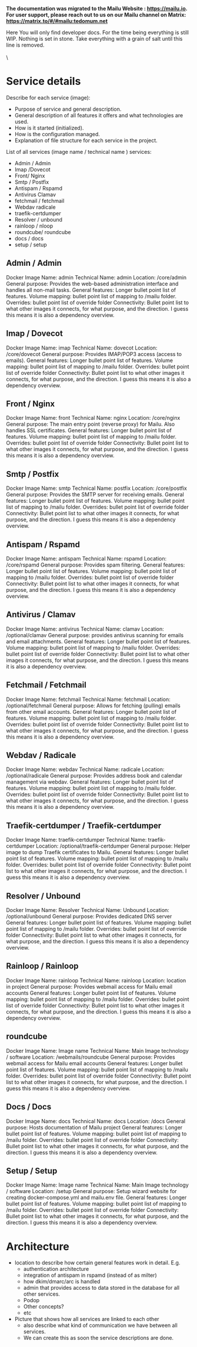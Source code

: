 **The documentation was migrated to the Mailu Website : https://mailu.io.** \
**For user support, please reach out to us on our Mailu channel on Matrix: https://matrix.to/#/#mailu:tedomum.net**

Here You will only find developer docs. For the time being everything is still WIP. Nothing is set in stone. Take everything with a grain of salt until this line is removed. \
\
\

# Service details

Describe for each service (image):
* Purpose of service and general description.
* General description of all features it offers and what technologies are used. 
* How is it started (initialized).
* How is the configuration managed.
* Explanation of file structure for each service in the project. 

List of all services (image name / technical name )
services:
* Admin / Admin
* Imap /Dovecot
* Front/ Nginx
* Smtp / Postfix
* Antispam / Rspamd
* Antivirus Clamav
* fetchmail / fetchmail
* Webdav radicale
* traefik-certdumper
* Resolver / unbound
* rainloop / nloop
* roundcube/ roundcube
* docs / docs
* setup / setup

## Admin / Admin

Docker Image Name: admin
Technical Name: admin
Location: /core/admin
General purpose: Provides the web-based administration interface and handles all non-mail tasks.
General features: Longer bullet point list of features.
Volume mapping: bullet point list of mapping to /mailu folder.
Overrides: bullet point list of override folder
Connectivity: Bullet point list to what other images it connects, for what purpose, and the direction. I guess this means it is also a dependency overview.

## Imap / Dovecot
Docker Image Name: imap
Technical Name: dovecot
Location: /core/dovecot
General purpose: Provides IMAP/POP3 access (access to emails).
General features: Longer bullet point list of features.
Volume mapping: bullet point list of mapping to /mailu folder.
Overrides: bullet point list of override folder
Connectivity: Bullet point list to what other images it connects, for what purpose, and the direction. I guess this means it is also a dependency overview.

## Front / Nginx
Docker Image Name: front
Technical Name: nginx
Location: /core/nginx
General purpose: The main entry point (reverse proxy) for Mailu. Also handles SSL certificates.
General features: Longer bullet point list of features.
Volume mapping: bullet point list of mapping to /mailu folder.
Overrides: bullet point list of override folder
Connectivity: Bullet point list to what other images it connects, for what purpose, and the direction. I guess this means it is also a dependency overview.

## Smtp / Postfix
Docker Image Name: smtp
Technical Name: postfix
Location: /core/postfix
General purpose: Provides the SMTP server for receiving emails.
General features: Longer bullet point list of features.
Volume mapping: bullet point list of mapping to /mailu folder.
Overrides: bullet point list of override folder
Connectivity: Bullet point list to what other images it connects, for what purpose, and the direction. I guess this means it is also a dependency overview.

## Antispam / Rspamd
Docker Image Name: antispam
Technical Name: rspamd
Location: /core/rspamd
General purpose: Provides spam filtering.
General features: Longer bullet point list of features.
Volume mapping: bullet point list of mapping to /mailu folder.
Overrides: bullet point list of override folder
Connectivity: Bullet point list to what other images it connects, for what purpose, and the direction. I guess this means it is also a dependency overview.

## Antivirus / Clamav
Docker Image Name: antivirus
Technical Name: clamav
Location: /optional/clamav
General purpose: provides antivirus scanning for emails and email attachments.
General features: Longer bullet point list of features.
Volume mapping: bullet point list of mapping to /mailu folder.
Overrides: bullet point list of override folder
Connectivity: Bullet point list to what other images it connects, for what purpose, and the direction. I guess this means it is also a dependency overview.

## Fetchmail / Fetchmail
Docker Image Name: fetchmail
Technical Name: fetchmail
Location: /optional/fetchmail
General purpose: Allows for fetching (pulling) emails from other email accounts.
General features: Longer bullet point list of features.
Volume mapping: bullet point list of mapping to /mailu folder.
Overrides: bullet point list of override folder
Connectivity: Bullet point list to what other images it connects, for what purpose, and the direction. I guess this means it is also a dependency overview.

## Webdav / Radicale
Docker Image Name: webdav
Technical Name: radicale
Location: /optional/radicale
General purpose: Provides address book and calendar management via webdav.
General features: Longer bullet point list of features.
Volume mapping: bullet point list of mapping to /mailu folder.
Overrides: bullet point list of override folder
Connectivity: Bullet point list to what other images it connects, for what purpose, and the direction. I guess this means it is also a dependency overview.

## Traefik-certdumper / Traefik-certdumper
Docker Image Name: traefik-certdumper
Technical Name: traefik-certdumper
Location: /optional/traefik-certdumper
General purpose: Helper image to dump Traefik certificates to Mailu.
General features: Longer bullet point list of features.
Volume mapping: bullet point list of mapping to /mailu folder.
Overrides: bullet point list of override folder
Connectivity: Bullet point list to what other images it connects, for what purpose, and the direction. I guess this means it is also a dependency overview.

## Resolver / Unbound
Docker Image Name: Resolver
Technical Name: Unbound
Location: /optional/unbound
General purpose: Provides dedicated DNS server
General features: Longer bullet point list of features.
Volume mapping: bullet point list of mapping to /mailu folder.
Overrides: bullet point list of override folder
Connectivity: Bullet point list to what other images it connects, for what purpose, and the direction. I guess this means it is also a dependency overview.

## Rainloop / Rainloop
Docker Image Name: rainloop
Technical Name: rainloop
Location: location in project
General purpose: Provides webmail access for Mailu email accounts
General features: Longer bullet point list of features.
Volume mapping: bullet point list of mapping to /mailu folder.
Overrides: bullet point list of override folder
Connectivity: Bullet point list to what other images it connects, for what purpose, and the direction. I guess this means it is also a dependency overview.

## roundcube
Docker Image Name: Image name
Technical Name: Main Image technology / software
Location: /webmails/roundcube
General purpose: Provides webmail access for Mailu email accounts
General features: Longer bullet point list of features.
Volume mapping: bullet point list of mapping to /mailu folder.
Overrides: bullet point list of override folder
Connectivity: Bullet point list to what other images it connects, for what purpose, and the direction. I guess this means it is also a dependency overview.

## Docs / Docs
Docker Image Name: docs
Technical Name: docs
Location: /docs
General purpose: Hosts documentation of Mailu project
General features: Longer bullet point list of features.
Volume mapping: bullet point list of mapping to /mailu folder.
Overrides: bullet point list of override folder
Connectivity: Bullet point list to what other images it connects, for what purpose, and the direction. I guess this means it is also a dependency overview.

## Setup / Setup
Docker Image Name: Image name
Technical Name: Main Image technology / software
Location: /setup
General purpose: Setup wizard website for creating docker-compose.yml and mailu.env file.
General features: Longer bullet point list of features.
Volume mapping: bullet point list of mapping to /mailu folder.
Overrides: bullet point list of override folder
Connectivity: Bullet point list to what other images it connects, for what purpose, and the direction. I guess this means it is also a dependency overview.


# Architecture
* location to describe how certain general features work in detail. E.g.
  * authentication architecture
  * integration of antispam in rspamd (instead of as milter)
  * how dkim/dmarc/arc is handled
  * admin that provides access to data stored in the database for all other services.
  * Podop
  * Other concepts?
  * etc
* Picture that shows how all services are linked to each other
  * also describe what kind of communication we have between all services.
  * We can create this as soon the service descriptions are done.